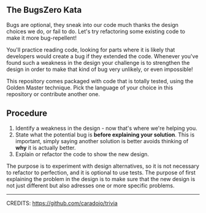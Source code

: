 ## The BugsZero Kata

Bugs are optional, they sneak into our code much thanks the design choices we do, or fail to do. Let's try refactoring some existing code to make it more bug-repellent!

You'll practice reading code, looking for parts where it is likely that developers would create a bug if they extended the code. Whenever you've found such a weakness in the design your challenge is to strengthen the design in order to make that kind of bug very unlikely, or even impossible!

This repository comes packaged with code that is totally tested, using the Golden Master technique. Pick the language of your choice in
this repository or contribute another one. 

## Procedure
1. Identify a weakness in the design - now that's where we're helping you.
2. State what the potential bug is **before explaining your solution**. This is important, simply saying another
   solution is better avoids thinking of **why** it is actually better.
3. Explain or refactor the code to show the new design.

The purpose is to experiment with design alternatives, so it is not necessary to refactor to perfection, and it is optional to use tests.
The purpose of first explaining the problem in the design is to make sure that the new design is not just different but also adresses one or more specific problems.

---

CREDITS: https://github.com/caradojo/trivia

